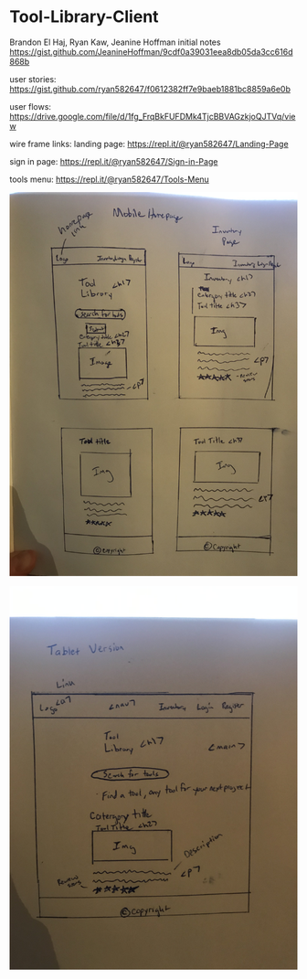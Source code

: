 # Tool-Library-Client
Brandon El Haj, Ryan Kaw, Jeanine Hoffman
initial notes
https://gist.github.com/JeanineHoffman/9cdf0a39031eea8db05da3cc616d868b

user stories:
https://gist.github.com/ryan582647/f0612382ff7e9baeb1881bc8859a6e0b

user flows:
https://drive.google.com/file/d/1fg_FrqBkFUFDMk4TjcBBVAGzkjoQJTVq/view

wire frame links:
landing page:
https://repl.it/@ryan582647/Landing-Page

sign in page: 
https://repl.it/@ryan582647/Sign-in-Page

tools menu:
https://repl.it/@ryan582647/Tools-Menu

![Mobile Wireframes](/src/images/mobile_homepage.jpg "Tool Library Mobile Homepage")  

![Tablet Wireframes](/src/images/tablet_homepage.jpg "Tool Library Tablet Homepage")  
